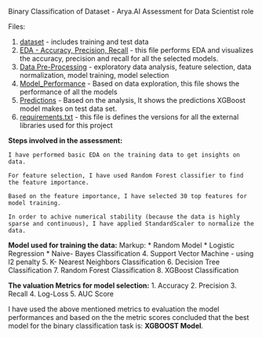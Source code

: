 Binary Classification  of Dataset - Arya.AI Assessment for Data Scientist role

Files:

1. [dataset](https://github.com/Shagun0402/Arya.AI-Assessment-Binary-Classification/tree/main/Binary%20Classification/dataset) - includes training and test data
3. [EDA - Accuracy, Precision, Recall](https://github.com/Shagun0402/Arya.AI-Assessment-Binary-Classification/blob/main/Binary%20Classification/EDA%20-%20Accuracy%2C%20Precision%2C%20Recall%20.ipynb) - this file performs EDA and visualizes the accuracy, precision and recall for all the selected models.
2. [Data Pre-Processing](https://github.com/Shagun0402/Arya.AI-Assessment-Binary-Classification/blob/main/Binary%20Classification/Data%20Pre-processing.ipynb) - exploratory data analysis, feature selection, data normalization, model training, model selection
3. [Model_Performance](https://github.com/Shagun0402/Arya.AI-Assessment-Binary-Classification/blob/main/Binary%20Classification/Model_Performance.ipynb) - Based on data exploration, this file shows the performance of all the models
4. [Predictions](https://github.com/Shagun0402/Arya.AI-Assessment-Binary-Classification/blob/main/Binary%20Classification/Predictions.ipynb) - Based on the analysis, It shows the predictions XGBoost model makes on test data set. 
5. [requirements.txt](https://github.com/Shagun0402/Arya.AI-Assessment-Binary-Classification/blob/main/Binary%20Classification/requirements.txt) - this file is defines the versions for all the external libraries used for this project


**Steps involved in the assessment:** 

    I have performed basic EDA on the training data to get insights on data. 

    For feature selection, I have used Random Forest classifier to find the feature importance.

    Based on the feature importance, I have selected 30 top features for model training. 

    In order to achive numerical stability (because the data is highly sparse and continuous), I have applied StandardScaler to normalize the data.

**Model used for training the data:**
    Markup: *  Random Model
            *  Logistic Regression
    *  Naive- Bayes Classification
    4.  Support Vector Machine - using l2 penalty
    5.  K- Nearest Neighbors Classification
    6.  Decision Tree Classification
    7.  Random Forest Classification
    8.  XGBoost Classification

**The valuation Metrics for model selection:**
    1.  Accuracy
    2.  Precision
    3.  Recall
    4.  Log-Loss
    5.  AUC Score

I have used the above mentioned metrics to evaluation the model performances and based on the the metric scores concluded that the best model for the binary classification task is: **XGBOOST Model**.


